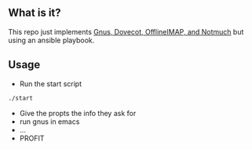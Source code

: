 
## What is it?

This repo just implements [Gnus, Dovecot, OfflineIMAP, and Notmuch](http://roland.entierement.nu/blog/2010/09/08/gnus-dovecot-offlineimap-search-a-howto.html) but using an ansible playbook.


## Usage

  * Run the start script
  
```bash
./start
```

  * Give the propts the info they ask for
  * run gnus in emacs
  * ...
  * PROFIT
